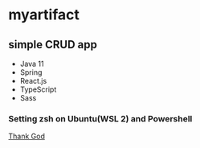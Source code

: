 # myartifact

## simple CRUD app

* Java 11
* Spring
* React.js
* TypeScript
* Sass

### Setting zsh on Ubuntu(WSL 2) and Powershell
[Thank God](https://nickymeuleman.netlify.app/blog/linux-on-windows-wsl2-zsh-docker)

